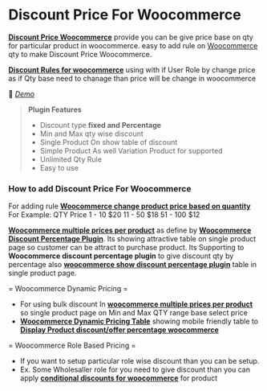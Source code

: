 <h1>Discount Price For Woocommerce</h1>

**[Discount Price Woocommerce](https://wordpress.org/plugins/discount-price-for-woocommerce/)** provide you can be give price base on qty for particular product in woocommerce. easy to add rule on [Woocommerce](https://en.wikipedia.org/wiki/WooCommerce) qty to make Discount Price Woocommerce.

**[Discount Rules for woocommerce](https://wordpress.org/plugins/discount-price-for-woocommerce/)** using with if User Role by change price as if Qty base need to chanage than price will be change in woocommerce

&#128312; *[Demo](http://oceanwebguru.com/product/t-shirt-with-logo/)*

> **Plugin Features**
>
> * Discount type **fixed and Percentage**
> * Min and Max qty wise discount
> * Single Product On show table of discount
> * Simple Product As well Variation Product for supported
> * Unlimited Qty Rule
> * Easy to use

<h3>How to add Discount Price For Woocommerce</h3>



For adding rule **[Woocommerce change product price based on quantity](https://wordpress.org/plugins/discount-price-for-woocommerce/)** For Example:
	QTY        Price
	1 - 10		$20
	11 - 50		$18
	51 - 100    $12

**[Woocommerce multiple prices per product](https://wordpress.org/plugins/discount-price-for-woocommerce/)** as define by **[Woocommerce Discount Percentage Plugin](https://wordpress.org/plugins/discount-price-for-woocommerce/)**.
Its showing attractive table on single product page so customer can be attract to purchase product. Its Supporting to **Woocommerce discount percentage plugin** to give discount qty by percentage also **[woocommerce show discount percentage plugin](https://wordpress.org/plugins/discount-price-for-woocommerce/)** table in single product page.

= Woocommerce Dynamic Pricing =

* For using bulk discount In **[woocommerce multiple prices per product](https://wordpress.org/plugins/discount-price-for-woocommerce/)** so single product page on Min and Max QTY range base select price
* **[Woocommerce Dynamic Pricing Table](https://wordpress.org/plugins/discount-price-for-woocommerce/)** showing mobile friendly table to **[Display Product discount/offer percentage woocommerce](https://wordpress.org/plugins/discount-price-for-woocommerce/)**

= Woocommerce Role Based Pricing =

* If you want to setup particular role wise discount than you can be setup.
* Ex. Some Wholesaller role for you need to give discount than you can apply **[conditional discounts for woocommerce](https://wordpress.org/plugins/discount-price-for-woocommerce/)** for product

